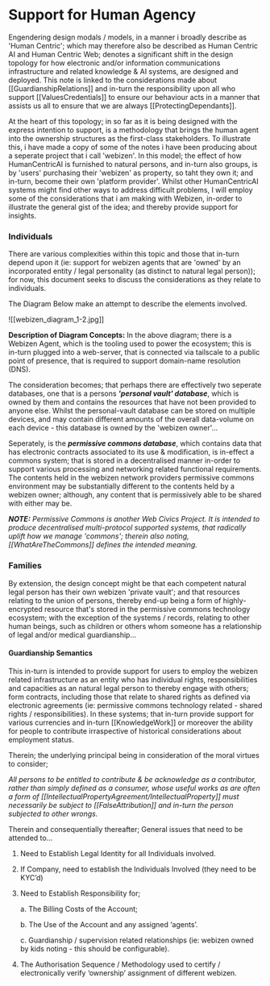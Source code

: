 # Support for Human Agency

Engendering design modals / models, in a manner i broadly describe as 'Human Centric'; which may therefore also be described as Human Centric AI and Human Centric Web; denotes a significant shift in the design topology for how electronic and/or information communications infrastructure and related knowledge & AI systems, are designed and deployed.  This note is linked to the considerations made about [[GuardianshipRelations]] and in-turn the responsibility upon all who support [[ValuesCredentials]] to ensure our behaviour acts in a manner that assists us all to ensure that we are always [[ProtectingDependants]].

At the heart of this topology; in so far as it is being designed with the express intention to support, is a methodology that brings the human agent into the ownership structures as the first-class stakeholders.  To illustrate this, i have made a copy of some of the notes i have been producing about a seperate project that i call 'webizen'.  In this model; the effect of how HumanCentricAI is furnished to natural persons, and in-turn also groups, is by 'users' purchasing their 'webizen' as property, so taht they own it; and in-turn, become their own 'platform provider'.  Whilst other HumanCentricAI systems might find other ways to address difficult problems,  I will employ some of the considerations that i am making with Webizen, in-order to illustrate the general gist of the idea; and thereby provide support for insights.

### Individuals

There are various complexities within this topic and those that in-turn depend upon it (ie: support for webizen agents that are 'owned' by an incorporated entity / legal personality (as distinct to natural legal person)); for now, this document seeks to discuss the considerations as they relate to individuals.

The Diagram Below make an attempt to describe the elements involved. 

![[webizen_diagram_1-2.jpg]]

**Description of Diagram Concepts:**
In the above diagram; there is a Webizen Agent, which is the tooling used to power the ecosystem; this is in-turn plugged into a web-server, that is connected via tailscale to a public point of presence, that is required to support domain-name resolution (DNS).  

The consideration becomes; that perhaps there are effectively two seperate databases, one that is a persons ***'personal vault' database***, which is owned by them and contains the resources that have not been provided to anyone else.  Whilst the personal-vault database can be stored on multiple devices, and may contain different amounts of the overall data-volume on each device - this database is owned by the 'webizen owner'...  

Seperately, is the ***permissive commons database***, which contains data that has electronic contracts associated to its use & modification, is in-effect a commons system; that is stored in a decentralised manner in-order to support various processing and networking related functional requirements.   The contents held in the webizen network providers permissive commons environment may be substantially different to the contents held by a webizen owner; although, any content that is permissively able to be shared with either may be.

***NOTE:** Permissive Commons is another Web Civics Project.  It is intended to produce decentralised multi-protocol supported systems, that radically uplift how we manage 'commons'; therein also noting, [[WhatAreTheCommons]] defines the intended meaning.*

### Families

By extension, the design concept might be that each competent natural legal person has their own webizen 'private vault'; and that resources relating to the union of persons, thereby end-up being a form of highly-encrypted resource that's stored in the permissive commons technology ecosystem; with the exception of the systems / records, relating to other human beings, such as children or others whom someone has a relationship of legal and/or medical guardianship... 

#### Guardianship Semantics

This in-turn is intended to provide support for users to employ the webizen related infrastructure as an entity who has individual rights, responsibilities and capacities as an natural legal person to thereby engage with others; form contracts, including those that relate to shared rights as defined via electronic agreements (ie: permissive commons technology related - shared rights / responsibilities).   In these systems; that in-turn provide support for various currencies and in-turn [[KnowledgeWork]] or moreover the ability for people to contribute irraspective of historical considerations about employment status.

Therein; the underlying principal being in consideration of the moral virtues to consider;

*All persons to be entitled to contribute & be acknowledge as a contributor, rather than simply defined as a consumer, whose useful works as are often a form of [[IntellectualPropertyAgreement/IntellectualProperty]] must necessarily be subject to [[FalseAttribution]] and in-turn the person subjected to other wrongs.*

Therein and consequentially thereafter; General issues that need to be attended to...  

1.  Need to Establish Legal Identity for all Individuals involved.  

2.  If Company, need to establish the Individuals Involved (they need to be KYC’d)    

3.  Need to Establish Responsibility for;  

	a.  The Billing Costs of the Account;  
      
	b.  The Use of the Account and any assigned ‘agents’.  
      
	c.  Guardianship / supervision related relationships (ie: webizen owned by kids noting - this should be configurable).   

5.  The Authorisation Sequence / Methodology used to certify / electronically verify ‘ownership’ assignment of different webizen.
